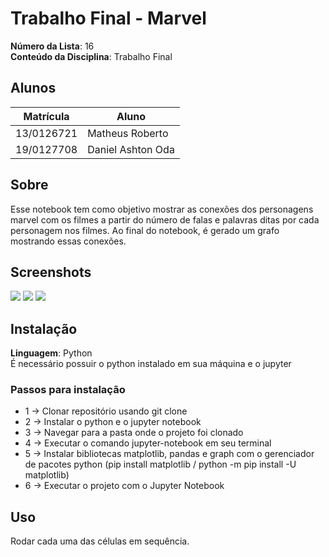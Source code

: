 # Trabalho Final - Marvel

**Número da Lista**: 16<br>
**Conteúdo da Disciplina**: Trabalho Final<br>

## Alunos
|Matrícula | Aluno |
| -- | -- |
| 13/0126721  |  Matheus Roberto |
| 19/0127708  |  Daniel Ashton Oda |

## Sobre 

Esse notebook tem como objetivo mostrar as conexões dos personagens marvel com os filmes a partir do número de falas e palavras ditas por cada personagem nos filmes. Ao final do notebook, é gerado um grafo mostrando essas conexões.

## Screenshots
![](https://i.ibb.co/P4QYFkS/Screenshot-136.png)
![](https://i.ibb.co/D7PsLtj/Screenshot-137.png)
![](https://i.ibb.co/7SPGf64/Screenshot-134.png)

## Instalação 
**Linguagem**: Python<br>
É necessário possuir o python instalado em sua máquina e o jupyter

### Passos para instalação
  *  1 -> Clonar repositório usando git clone 
  *  2 -> Instalar o python e o jupyter notebook
  *  3 -> Navegar para a pasta onde o projeto foi clonado
  *  4 -> Executar o comando jupyter-notebook em seu terminal 
  *  5 -> Instalar bibliotecas matplotlib, pandas e graph com o gerenciador de pacotes python (pip install matplotlib / python -m pip install -U matplotlib)
  *  6 -> Executar o projeto com o Jupyter Notebook 

## Uso 

Rodar cada uma das células em sequência.
